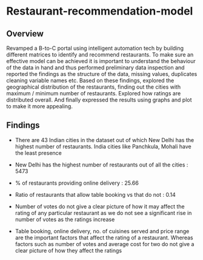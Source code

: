 # Restaurant-recommendation-model
## Overview
Revamped a B-to-C portal using intelligent automation tech by building different matrices to identify and recommend restaurants. To make sure an effective model 
can be achieved it is important to understand the behaviour of the data in hand and thus performed preliminary data inspection and reported the findings as the structure 
of the data, missing values, duplicates cleaning variable names etc. Based on these findings, explored the geographical distribution of the restaurants, finding out the 
cities with maximum / minimum number of restaurants. Explored how ratings are distributed overall. And finally expressed the results using graphs and plot to make it more
appealing.

## Findings
- There are 43 Indian cities in the dataset out of which New Delhi has the highest number of restaurants. India cities like Panchkula, Mohali have the least presence
- New Delhi has the highest number of restaurants out of all the cities : 5473
- % of restaurants providing online delivery : 25.66
- Ratio of restaurants that allow table booking vs that do not : 0.14

- Number of votes do not give a clear picture of how it may affect the rating of any particular restaurant as we do not see a significant rise in number of 
votes as the ratings increase 
- Table booking, online delivery, no. of cuisines served and price range are the important factors that affect the rating of a restaurant.
Whereas factors such as number of votes and average cost for two do not give a clear picture of how they affect the ratings
